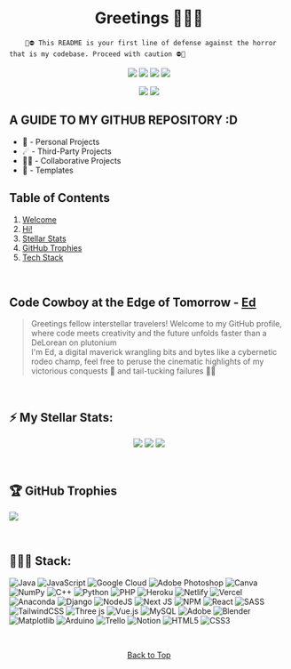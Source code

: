 <a name="welcome-section"></a>
<h1 align="center"> Greetings 👨🏾‍🚀 </h1>

        🫣⛔️ This README is your first line of defense against the horror that is my codebase. Proceed with caution ⛔️🫣

<span align="center">
 
 [![](https://img.shields.io/badge/eduvieowen-E4405F?style=for-the-badge&logo=instagram&logoColor=white)](https://instagram.com/eduvieowen)
 [![](https://img.shields.io/badge/Portfolio-yellow?style=for-the-badge)](https://eduvieowen.vercel.app)
 [![](https://img.shields.io/badge/eduvieowen-0077B5?style=for-the-badge&logo=linkedin&logoColor=white)](https://linkedin.com/eduvieowen)
 [![](https://img.shields.io/badge/eduvieowen-000000?style=for-the-badge&logo=x&logoColor=white)](https://twitter.com/eduvieowen)
 
 [![](https://visitcount.itsvg.in/api?id=eduvieowen&icon=6&color=12)](https://visitcount.itsvg.in)
 [![](https://img.shields.io/github/stars/eduvieowen?style=flat&logo=github&color=white&label=Stars)](https://github.com/eduvieowen?)
 
</span>

## A GUIDE TO MY GITHUB REPOSITORY :D

* 🚀 - Personal Projects
* ☄ - Third-Party Projects
* 🤝🏾 - Collaborative Projects
* 📝 - Templates

## Table of Contents

1. [Welcome](#welcome-section)
2. [Hi!](#hi-section)
3. [Stellar Stats](#stats-section)
4. [GitHub Trophies](#trophies-section)
6. [Tech Stack](#stack-section)

<br>

<a name="hi-section"></a>
## Code Cowboy at the Edge of Tomorrow - [Ed](https://github.com/eduvieowen) 

> Greetings fellow interstellar travelers! Welcome to my GitHub profile, where code meets creativity and the future unfolds faster than a DeLorean on plutonium \
> I'm Ed, a digital maverick wrangling bits and bytes like a cybernetic rodeo champ, feel free to peruse the cinematic highlights of my victorious conquests 🫡 and tail-tucking failures 🧎🏾 

 <br>

<a name="stats-section"></a>
## ⚡️ My Stellar Stats:

<span align="center">

 ![](https://github-profile-summary-cards.vercel.app/api/cards/profile-details?username=eduvieowen&theme=2077)
 ![](https://github-readme-streak-stats.herokuapp.com/?user=eduvieowen&theme=chartreuse-dark&hide_border=true)
 ![](https://github-readme-stats.vercel.app/api?username=eduvieowen&theme=chartreuse-dark&hide_border=true&include_all_commits=false&count_private=false)

</span>

<br>

<a name="trophies-section"></a>
## 🏆 GitHub Trophies
  
![](https://github-profile-trophy.vercel.app/?username=eduvieowen&theme=juicyfresh&no-frame=false&no-bg=false&margin-w=4)  

<br>

<a name="stack-section"></a>
## 🧑🏾‍💻 Stack:

![Java](https://img.shields.io/badge/java-%23ED8B00.svg?style=flat-square&logo=openjdk&logoColor=white) 
![JavaScript](https://img.shields.io/badge/javascript-%23323330.svg?style=flat-square&logo=javascript&logoColor=%23F7DF1E) 
![Google Cloud](https://img.shields.io/badge/GoogleCloud-%234285F4.svg?style=flat-square&logo=google-cloud&logoColor=white) 
![Adobe Photoshop](https://img.shields.io/badge/adobe%20photoshop-%2331A8FF.svg?style=flat-square&logo=adobe%20photoshop&logoColor=white) 
![Canva](https://img.shields.io/badge/Canva-%2300C4CC.svg?style=flat-square&logo=Canva&logoColor=white) 
![NumPy](https://img.shields.io/badge/numpy-%23013243.svg?style=flat-square&logo=numpy&logoColor=white) 
![C++](https://img.shields.io/badge/c++-%2300599C.svg?style=flat-square&logo=c%2B%2B&logoColor=white) 
![Python](https://img.shields.io/badge/python-3670A0?style=flat-square&logo=python&logoColor=ffdd54) 
![PHP](https://img.shields.io/badge/php-%23777BB4.svg?style=flat-square&logo=php&logoColor=white) 
![Heroku](https://img.shields.io/badge/heroku-%23430098.svg?style=flat-square&logo=heroku&logoColor=white) 
![Netlify](https://img.shields.io/badge/netlify-%23000000.svg?style=flat-square&logo=netlify&logoColor=#00C7B7) 
![Vercel](https://img.shields.io/badge/vercel-%23000000.svg?style=flat-square&logo=vercel&logoColor=white) 
![Anaconda](https://img.shields.io/badge/Anaconda-%2344A833.svg?style=flat-square&logo=anaconda&logoColor=white) 
![Django](https://img.shields.io/badge/django-%23092E20.svg?style=flat-square&logo=django&logoColor=white) 
![NodeJS](https://img.shields.io/badge/node.js-6DA55F?style=flat-square&logo=node.js&logoColor=white) 
![Next JS](https://img.shields.io/badge/Next-black?style=flat-square&logo=next.js&logoColor=white) 
![NPM](https://img.shields.io/badge/NPM-%23CB3837.svg?style=flat-square&logo=npm&logoColor=white) 
![React](https://img.shields.io/badge/react-%2320232a.svg?style=flat-square&logo=react&logoColor=%2361DAFB) 
![SASS](https://img.shields.io/badge/SASS-hotpink.svg?style=flat-square&logo=SASS&logoColor=white) 
![TailwindCSS](https://img.shields.io/badge/tailwindcss-%2338B2AC.svg?style=flat-square&logo=tailwind-css&logoColor=white) 
![Three js](https://img.shields.io/badge/threejs-black?style=flat-square&logo=three.js&logoColor=white) 
![Vue.js](https://img.shields.io/badge/vue.js-%2335495e.svg?style=flat-square&logo=vuedotjs&logoColor=%234FC08D) 
![MySQL](https://img.shields.io/badge/mysql-%2300000f.svg?style=flat-square&logo=mysql&logoColor=white) 
![Adobe](https://img.shields.io/badge/adobe-%23FF0000.svg?style=flat-square&logo=adobe&logoColor=white) 
![Blender](https://img.shields.io/badge/blender-%23F5792A.svg?style=flat-square&logo=blender&logoColor=white) 
![Matplotlib](https://img.shields.io/badge/Matplotlib-%23ffffff.svg?style=flat-square&logo=Matplotlib&logoColor=black) 
![Arduino](https://img.shields.io/badge/-Arduino-00979D?style=flat-square&logo=Arduino&logoColor=white) 
![Trello](https://img.shields.io/badge/Trello-%23026AA7.svg?style=flat-square&logo=Trello&logoColor=white) 
![Notion](https://img.shields.io/badge/Notion-%23000000.svg?style=flat-square&logo=notion&logoColor=white) 
![HTML5](https://img.shields.io/badge/html5-%23E34F26.svg?style=flat-square&logo=html5&logoColor=white) 
![CSS3](https://img.shields.io/badge/css3-%231572B6.svg?style=flat-square&logo=css3&logoColor=white)

<br>

<span align="center">
 
 [Back to Top](#welcome-section)
 
</span>
